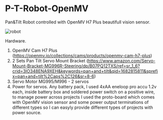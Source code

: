 # P-T-Robot-OpenMV

Pan&amp;Tilt Robot controlled with OpenMV H7 Plus beautifull  vision sensor.

![robot](https://user-images.githubusercontent.com/13249938/235330100-1800695d-1031-4973-a6c4-851a631070e4.jpg)


Hardware.

1. OpenMV Cam H7 Plus (https://openmv.io/collections/cams/products/openmv-cam-h7-plus)
2. 2 Sets Pan Tilt Servo Mount Bracket (https://www.amazon.com/Servo-Mount-Bracket-MG996R-Steering/dp/B07PQ12TXS/ref=sr_1_6?crid=3IO348ENA9XEH&keywords=pan+and+tilt&qid=1682815811&sprefix=pan+and+tilt%2Caps%2C126&sr=8-6)
3. Servo Motor MG995/M996 - 2 servos
4. Power for servos. Any battery pack, I used 4xAA eneloop pro accu 1.2v each, inside battery box and soldered power switch on a positive wire, to manage power across projects I used the proto-board which comes with OpenMV vision sensor and some power output terminations of different types so I can easyly provide different types of projects with power source.  
